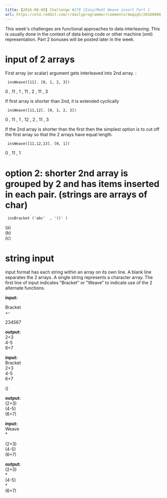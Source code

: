 ```yaml
---
title: [2016-08-08] Challenge #278 [Easy/Med] Weave insert Part 1
url: https://old.reddit.com/r/dailyprogrammer/comments/4wqzph/20160808_challenge_278_easymed_weave_insert_part_1/
---
```


This week's challenges are functional approaches to data interleaving.  This is usually done in the context of data being code or other machine (xml) representation.  Part 2 bonuses will be posted later in the week.

# input of 2 arrays

First array (or scalar) argument gets interleaved into 2nd array.  :

     insWeave([11]. [0, 1, 2, 3])  
0 , 11 , 1 , 11 , 2 , 11 , 3

If first array is shorter than 2nd, it is extended cyclically

     insWeave([11,12]. [0, 1, 2, 3])  
0 , 11 , 1  , 12 , 2 , 11 , 3

If the 2nd array is shorter than the first then the simplest option is to cut off the first array so that the 2 arrays have equal length.

     insWeave([11,12,13]. [0, 1])  
0 , 11 , 1

# option 2:  shorter 2nd array is grouped by 2 and has items inserted in each pair. (strings are arrays of char)

     insBracket ('abc'  , '()' )
(a)  
(b)  
(c)  


# string input

input format has each string within an array on its own line.  A blank line separates the 2 arrays.  A single string represents a character array.  The first line of input indicates "Bracket" or "Weave" to indicate use of the 2 alternate functions.

**input:**

Bracket  
+-  

234567  

**output:**  
2+3  
4-5  
6+7  

**input:**  
Bracket  
2+3  
4-5  
6+7  

()


**output:**  
(2+3)  
(4-5)  
(6+7)  

**input:**  
Weave  
*

(2+3)  
(4-5)  
(6+7)  

**output:**  
(2+3)  
*    
(4-5)  
*     
(6+7)  

